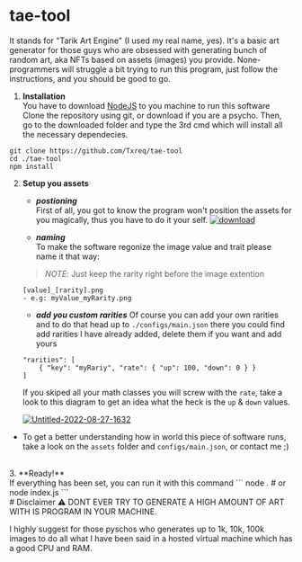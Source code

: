 # tae-tool
It stands for "Tarik Art Engine" (I used my real name, yes). It's a basic  art generator for those guys who are obsessed with generating bunch of random art, aka NFTs based on assets (images) you provide.
None-programmers will struggle a bit trying to run this program, just follow the instructions, and you should be good to go.
1. **Installation**<br/>
You have to download [NodeJS](https://nodejs.org/en/) to you machine to run this software
Clone the repository using git, or download if you are a psycho. Then, go to the downloaded folder and type the 3rd cmd which will install all the necessary dependecies.
```
git clone https://github.com/Txreq/tae-tool
cd ./tae-tool
npm install
```
2. **Setup you assets**<br/>
	- ***postioning***<br/>
First of all, you got to know the program won't position the assets for you magically, thus you have to do it your self.
	<a href="https://imgbb.com/"><img src="https://i.ibb.co/M5VgZH5/download.png" alt="download" border="0"></a>

	- ***naming***<br/>
	To make the software regonize the image value and trait please name it that way:
	 > *NOTE*:  Just keep the rarity right before the image extention
	```
	[value]_[rarity].png
	- e.g: myValue_myRarity.png
	```
	- ***add you custom rarities***
	Of course you can add your own rarities and to do that head up to `./configs/main.json` there you could find add rarities I have already added, delete them if you want and add yours
	```
	"rarities": [
		{ "key": "myRariy", "rate": { "up": 100, "down": 0 } }
	]
	```
	If you skiped all your math classes you will screw with the `rate`, take a look to this diagram to get an idea what the heck is the `up` & `down` values.

	<a href="https://ibb.co/fqd2wvw"><img src="https://i.ibb.co/mb5GW8W/Untitled-2022-08-27-1632.png" alt="Untitled-2022-08-27-1632" border="0"></a><br />
 
- To get a better understanding how in world this piece of software runs, take a look on the `assets` folder and `configs/main.json`, or contact me ;)
<br/>
3. **Ready!**<br/>
If everything has been set, you can run it with this command
```
node .
# or
node index.js
```
<br/>
# Disclaimer ⚠️
DONT EVER TRY TO GENERATE A HIGH AMOUNT OF ART WITH IS PROGRAM IN YOUR MACHINE.

I highly suggest for those pyschos who generates up to 1k, 10k, 100k images to do all what I have been said in a hosted virtual machine which has a good CPU and RAM.
